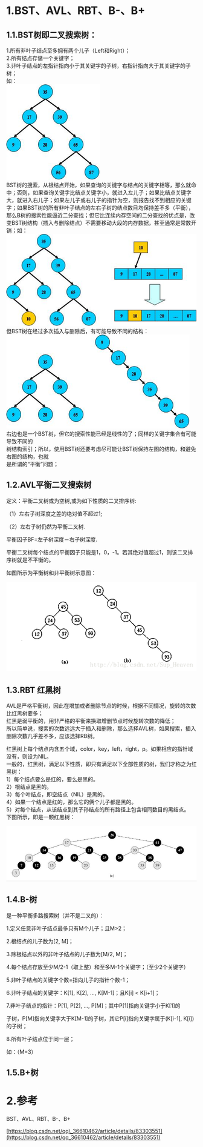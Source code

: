 # 1.BST、AVL、RBT、B-、B+

## 1.1.**BST树**即二叉搜索树：

1.所有非叶子结点至多拥有两个儿子（Left和Right）；  
2.所有结点存储一个关键字；  
3.非叶子结点的左指针指向小于其关键字的子树，右指针指向大于其关键字的子树；  
如：  
![](/static/image/454774631643454343.JPG)  
BST树的搜索，从根结点开始，如果查询的关键字与结点的关键字相等，那么就命中；否则，如果查询关键字比结点关键字小，就进入左儿子；如果比结点关键字大，就进入右儿子；如果左儿子或右儿子的指针为空，则报告找不到相应的关键字；如果BST树的所有非叶子结点的左右子树的结点数目均保持差不多（平衡），那么B树的搜索性能逼近二分查找；但它比连续内存空间的二分查找的优点是，改变BST树结构（插入与删除结点）不需要移动大段的内存数据，甚至通常是常数开销；如：  
![](/static/image/15165434163546.JPG)  
但BST树在经过多次插入与删除后，有可能导致不同的结构：  
![](/static/image/4346623456456.JPG)  
右边也是一个BST树，但它的搜索性能已经是线性的了；同样的关键字集合有可能导致不同的  
树结构索引；所以，使用BST树还要考虑尽可能让BST树保持左图的结构，和避免右图的结构，也就  
是所谓的“平衡”问题；

## 1.2.AVL平衡二叉搜索树

定义：平衡二叉树或为空树,或为如下性质的二叉排序树:

（1）左右子树深度之差的绝对值不超过1;

（2）左右子树仍然为平衡二叉树.

平衡因子BF=左子树深度－右子树深度.

平衡二叉树每个结点的平衡因子只能是1，0，-1。若其绝对值超过1，则该二叉排序树就是不平衡的。

如图所示为平衡树和非平衡树示意图：

![](/static/image/20140916121239199.png)

## 1.3.**RBT 红黑树**

AVL是严格平衡树，因此在增加或者删除节点的时候，根据不同情况，旋转的次数比红黑树要多；  
红黑是弱平衡的，用非严格的平衡来换取增删节点时候旋转次数的降低；  
所以简单说，搜索的次数远远大于插入和删除，那么选择AVL树，如果搜索，插入删除次数几乎差不多，应该选择RB树。

红黑树上每个结点内含五个域，color，key，left，right，p。如果相应的指针域没有，则设为NIL。  
一般的，红黑树，满足以下性质，即只有满足以下全部性质的树，我们才称之为红黑树：  
1）每个结点要么是红的，要么是黑的。  
2）根结点是黑的。  
3）每个叶结点，即空结点（NIL）是黑的。  
4）如果一个结点是红的，那么它的俩个儿子都是黑的。  
5）对每个结点，从该结点到其子孙结点的所有路径上包含相同数目的黑结点。  
下图所示，即是一颗红黑树：

![](/static/image/8394323_1293613306CGzE.jpg)

## 1.4.**B-树**
是一种平衡多路搜索树（并不是二叉的）：

1.定义任意非叶子结点最多只有M个儿子；且M>2；

2.根结点的儿子数为[2, M]；

3.除根结点以外的非叶子结点的儿子数为[M/2, M]；

4.每个结点存放至少M/2-1（取上整）和至多M-1个关键字；（至少2个关键字）

5.非叶子结点的关键字个数=指向儿子的指针个数-1；

6.非叶子结点的关键字：K[1], K[2], …, K[M-1]；且K[i] < K[i+1]；

7.非叶子结点的指针：P[1], P[2], …, P[M]；其中P[1]指向关键字小于K[1]的

子树，P[M]指向关键字大于K[M-1]的子树，其它P[i]指向关键字属于(K[i-1], K[i])的子树；

8.所有叶子结点位于同一层；

如：（M=3）

## 1.5.B+树

# 2.参考

BST、AVL、RBT、B-、B+

[https://blog.csdn.net/qq\_36610462/article/details/83303551](https://blog.csdn.net/qq_36610462/article/details/83303551)


